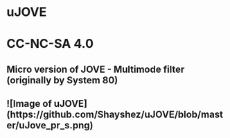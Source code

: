 # uJOVE
<H1>CC-NC-SA 4.0</H1>
<H2>Micro version of JOVE - Multimode filter (originally by System 80)<H2>
![Image of uJOVE](https://github.com/Shayshez/uJOVE/blob/master/uJove_pr_s.png)
